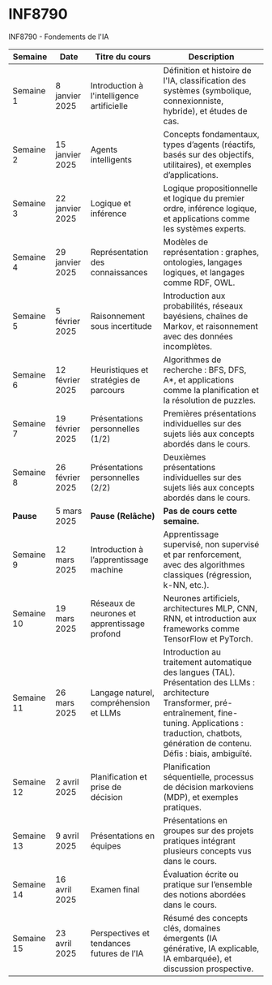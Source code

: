 # INF8790
INF8790 - Fondements de l'IA

| **Semaine** | **Date**        | **Titre du cours**                       | **Description**                                                                                         |
|-------------|-----------------|------------------------------------------|---------------------------------------------------------------------------------------------------------|
| Semaine 1   | 8 janvier 2025  | Introduction à l'intelligence artificielle | Définition et histoire de l'IA, classification des systèmes (symbolique, connexionniste, hybride), et études de cas. |
| Semaine 2   | 15 janvier 2025 | Agents intelligents                      | Concepts fondamentaux, types d’agents (réactifs, basés sur des objectifs, utilitaires), et exemples d’applications. |
| Semaine 3   | 22 janvier 2025 | Logique et inférence                     | Logique propositionnelle et logique du premier ordre, inférence logique, et applications comme les systèmes experts. |
| Semaine 4   | 29 janvier 2025 | Représentation des connaissances         | Modèles de représentation : graphes, ontologies, langages logiques, et langages comme RDF, OWL.        |
| Semaine 5   | 5 février 2025  | Raisonnement sous incertitude            | Introduction aux probabilités, réseaux bayésiens, chaînes de Markov, et raisonnement avec des données incomplètes. |
| Semaine 6   | 12 février 2025 | Heuristiques et stratégies de parcours   | Algorithmes de recherche : BFS, DFS, A*, et applications comme la planification et la résolution de puzzles. |
| Semaine 7   | 19 février 2025 | Présentations personnelles (1/2)         | Premières présentations individuelles sur des sujets liés aux concepts abordés dans le cours.          |
| Semaine 8   | 26 février 2025 | Présentations personnelles (2/2)         | Deuxièmes présentations individuelles sur des sujets liés aux concepts abordés dans le cours.          |
| **Pause**   | 5 mars 2025      | **Pause (Relâche)**                     | **Pas de cours cette semaine.**                                                                        |
| Semaine 9   | 12 mars 2025    | Introduction à l’apprentissage machine   | Apprentissage supervisé, non supervisé et par renforcement, avec des algorithmes classiques (régression, k-NN, etc.). |
| Semaine 10  | 19 mars 2025    | Réseaux de neurones et apprentissage profond | Neurones artificiels, architectures MLP, CNN, RNN, et introduction aux frameworks comme TensorFlow et PyTorch. |
| Semaine 11  | 26 mars 2025    | Langage naturel, compréhension et LLMs   | Introduction au traitement automatique des langues (TAL). Présentation des LLMs : architecture Transformer, pré-entraînement, fine-tuning. Applications : traduction, chatbots, génération de contenu. Défis : biais, ambiguïté. |
| Semaine 12  | 2 avril 2025    | Planification et prise de décision       | Planification séquentielle, processus de décision markoviens (MDP), et exemples pratiques.             |
| Semaine 13  | 9 avril 2025    | Présentations en équipes                 | Présentations en groupes sur des projets pratiques intégrant plusieurs concepts vus dans le cours.     |
| Semaine 14  | 16 avril 2025   | Examen final                            | Évaluation écrite ou pratique sur l’ensemble des notions abordées dans le cours.                      |
| Semaine 15  | 23 avril 2025   | Perspectives et tendances futures de l’IA | Résumé des concepts clés, domaines émergents (IA générative, IA explicable, IA embarquée), et discussion prospective. |


